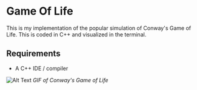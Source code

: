 # Game Of Life
This is my implementation of the popular simulation of Conway's Game of Life. This is coded in C++ and visualized in the terminal.

## Requirements

- A C++ IDE / compiler

![Alt Text](https://media.giphy.com/media/vFKqnCdLPNOKc/giphy.gif) *GIF of Conway's Game of Life*
